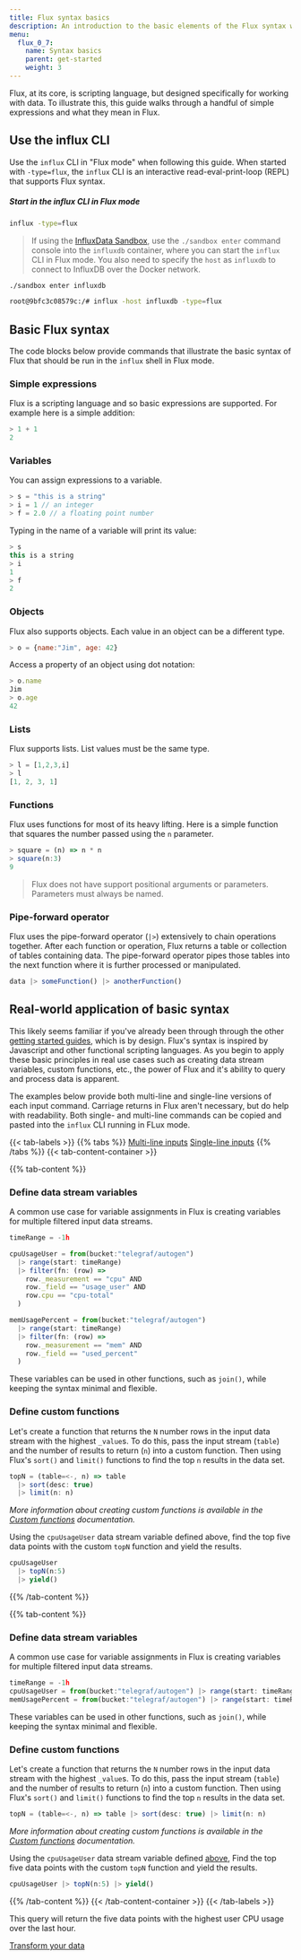 ```yaml
---
title: Flux syntax basics
description: An introduction to the basic elements of the Flux syntax with real-world application examples.
menu:
  flux_0_7:
    name: Syntax basics
    parent: get-started
    weight: 3
---
```



Flux, at its core, is scripting language, but designed specifically for working with data.
To illustrate this, this guide walks through a handful of simple expressions and what they mean in Flux.

## Use the influx CLI
Use the `influx` CLI in "Flux mode" when following this guide.
When started with `-type=flux`, the `influx` CLI is an interactive read-eval-print-loop (REPL) that supports Flux syntax.

##### Start in the influx CLI in Flux mode
```bash
influx -type=flux
```

> If using the [InfluxData Sandbox](/platform/installation/sandbox-install), use the `./sandbox enter`
> command console into the `influxdb` container, where you can start the `influx` CLI in Flux mode.
> You also need to specify the `host` as `influxdb` to connect to InfluxDB over the Docker network.
>
```bash
./sandbox enter influxdb

root@9bfc3c08579c:/# influx -host influxdb -type=flux
```

## Basic Flux syntax
The code blocks below provide commands that illustrate the basic syntax of Flux
that should be run in the `influx` shell in Flux mode.

### Simple expressions
Flux is a scripting language and so basic expressions are supported.
For example here is a simple addition:

```js
> 1 + 1
2
```

### Variables
You can assign expressions to a variable.

```js
> s = "this is a string"
> i = 1 // an integer
> f = 2.0 // a floating point number
```

Typing in the name of a variable will print its value:

```js
> s
this is a string
> i
1
> f
2
```

### Objects
Flux also supports objects. Each value in an object can be a different type.

```js
> o = {name:"Jim", age: 42}
```

Access a property of an object using dot notation:

```js
> o.name
Jim
> o.age
42
```

### Lists
Flux supports lists. List values must be the same type.

```js
> l = [1,2,3,i]
> l
[1, 2, 3, 1]
```

### Functions
Flux uses functions for most of its heavy lifting.
Here is a simple function that squares the number passed using the `n` parameter.

```js
> square = (n) => n * n
> square(n:3)
9
```

> Flux does not have support positional arguments or parameters.
> Parameters must always be named.

### Pipe-forward operator
Flux uses the pipe-forward operator (`|>`) extensively to chain operations together.
After each function or operation, Flux returns a table or collection of tables containing data.
The pipe-forward operator pipes those tables into the next function where it is further processed or manipulated.

```js
data |> someFunction() |> anotherFunction()
```

## Real-world application of basic syntax
This likely seems familiar if you've already been through through the other [getting started guides](/flux/v0.7/introduction/getting-started), which is by design.
Flux's syntax is inspired by Javascript and other functional scripting languages.
As you begin to apply these basic principles in real use cases such as creating data stream variables,
custom functions, etc., the power of Flux and it's ability to query and process data is apparent.

The examples below provide both multi-line and single-line versions of each input command.
Carriage returns in Flux aren't necessary, but do help with readability.
Both single- and multi-line commands can be copied and pasted into the `influx` CLI running in FLux mode.

{{< tab-labels >}}
  {{% tabs %}}
  [Multi-line inputs](#)
  [Single-line inputs](#)
  {{% /tabs %}}
{{< tab-content-container >}}

{{% tab-content %}}
### Define data stream variables
A common use case for variable assignments in Flux is creating variables for multiple filtered input data streams.

```js
timeRange = -1h

cpuUsageUser = from(bucket:"telegraf/autogen")
  |> range(start: timeRange)
  |> filter(fn: (row) =>
    row._measurement == "cpu" AND
    row._field == "usage_user" AND
    row.cpu == "cpu-total"
  )

memUsagePercent = from(bucket:"telegraf/autogen")
  |> range(start: timeRange)
  |> filter(fn: (row) =>
    row._measurement == "mem" AND
    row._field == "used_percent"
  )
```

These variables can be used in other functions, such as  `join()`, while keeping the syntax minimal and flexible.

### Define custom functions
Let's create a function that returns the `N` number rows in the input data stream with the highest `_value`s.
To do this, pass the input stream (`table`) and the number of results to return (`n`) into a custom function.
Then using Flux's `sort()` and `limit()` functions to find the top `n` results in the data set.

```js
topN = (table=<-, n) => table
  |> sort(desc: true)
  |> limit(n: n)
```

_More information about creating custom functions is available in the [Custom functions](#) documentation._

Using the `cpuUsageUser` data stream variable defined above, find the top five data
points with the custom `topN` function and yield the results.

```js
cpuUsageUser
  |> topN(n:5)
  |> yield()
```
{{% /tab-content %}}

{{% tab-content %}}
### Define data stream variables
A common use case for variable assignments in Flux is creating variables for multiple filtered input data streams.

```js
timeRange = -1h
cpuUsageUser = from(bucket:"telegraf/autogen") |> range(start: timeRange) |> filter(fn: (row) => row._measurement == "cpu" AND row._field == "usage_user" AND row.cpu == "cpu-total")
memUsagePercent = from(bucket:"telegraf/autogen") |> range(start: timeRange) |> filter(fn: (row) => row._measurement == "mem" AND row._field == "used_percent")
```

These variables can be used in other functions, such as  `join()`, while keeping the syntax minimal and flexible.

### Define custom functions
Let's create a function that returns the `N` number rows in the input data stream with the highest `_value`s.
To do this, pass the input stream (`table`) and the number of results to return (`n`) into a custom function.
Then using Flux's `sort()` and `limit()` functions to find the top `n` results in the data set.

```js
topN = (table=<-, n) => table |> sort(desc: true) |> limit(n: n)
```

_More information about creating custom functions is available in the [Custom functions](#) documentation._

Using the `cpuUsageUser` data stream variable defined [above](#define-data-stream-variables),
Find the top five data points with the custom `topN` function and yield the results.

```js
cpuUsageUser |> topN(n:5) |> yield()
```
{{% /tab-content %}}
{{< /tab-content-container >}}
{{< /tab-labels >}}

This query will return the five data points with the highest user CPU usage over the last hour.

<div class="page-nav-btns">
  <a class="btn prev" href="/flux/v0.7/introduction/getting-started/transform-data/">Transform your data</a>
</div>
